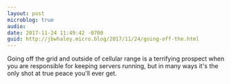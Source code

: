 ```yaml
---
layout: post
microblog: true
audio: 
date: 2017-11-24 11:49:42 -0700
guid: http://jbwhaley.micro.blog/2017/11/24/going-off-the.html
---
```

Going off the grid and outside of cellular range is a terrifying prospect when you are responsible for keeping servers running, but in many ways it's the only shot at true peace you'll ever get.
